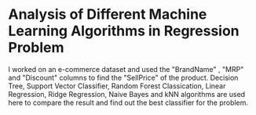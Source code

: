 # Analysis of Different Machine Learning Algorithms in Regression Problem

I worked on an e-commerce dataset and used the "BrandName" , "MRP" and "Discount" columns to find the "SellPrice" of the product.
Decision Tree, Support Vector Classifier, Random Forest Classication, Linear Regression, Ridge Regression, Naive Bayes and kNN algorithms are used here to compare the result and find out the best classifier for the problem.
